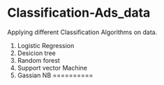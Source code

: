 # Classification-Ads_data
Applying different Classification Algorithms on data.

1) Logistic Regression
2) Desicion tree
3) Random forest
4) Support vector Machine
5) Gassian NB
==========
